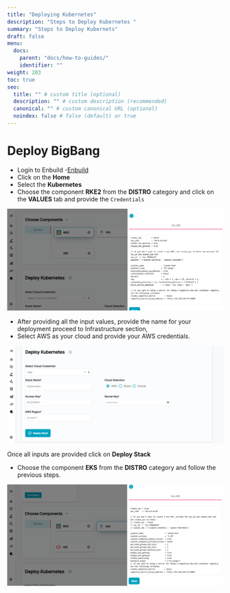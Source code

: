 ```yaml
---
title: "Deploying Kubernetes"
description: "Steps to Deploy Kubernetes "
summary: "Steps to Deploy Kubernets"
draft: false
menu:
  docs:
    parent: "docs/how-to-guides/"
    identifier: ""
weight: 203
toc: true
seo:
  title: "" # custom title (optional)
  description: "" # custom description (recommended)
  canonical: "" # custom canonical URL (optional)
  noindex: false # false (default) or true
---
```


# Deploy BigBang

-  Login to Enbuild -[Enbuild](https://enbuild.vivplatform.io)
-  Click on the **Home**
-  Select the **Kubernetes**
-  Choose the component **RKE2** from the **DISTRO** category and click on the **VALUES** tab and provide the `Credentials`

<picture><img src="/images/how-to-guides/RKE2.png" alt="RKE2"></img></picture>

- After providing all the input values, provide the name for your deployment proceed to Infrastructure section,
- Select AWS as your cloud and provide your AWS credentials.

<picture><img src="/images/how-to-guides/AWS_Kubernetes.png" alt="AWS_Kubernetes"></img></picture>

Once all inputs are provided click on **Deploy Stack**

- Choose the component **EKS** from the **DISTRO** category and follow the previous steps.

<picture><img src="/images/how-to-guides/EKS.png" alt="EKS"></img></picture>